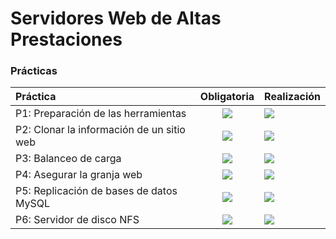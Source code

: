 # Servidores Web de Altas Prestaciones


### Prácticas

| Práctica 	| Obligatoria 	| Realización 	|
|:--------	|:---------------------------------------------------------:	|----------------------------------------------------	|
| P1: Preparación de las herramientas 	| ![](https://img.icons8.com/color/48/000000/checkmark.png) 	| ![](https://img.icons8.com/color/48/000000/ok.png) 	|
| P2: Clonar la información de un sitio web 	| ![](https://img.icons8.com/color/48/000000/checkmark.png) 	| ![](https://img.icons8.com/color/48/000000/ok.png) 	|
| P3: Balanceo de carga 	| ![](https://img.icons8.com/color/48/000000/checkmark.png) 	| ![](https://img.icons8.com/color/48/000000/ok.png) 	|
| P4: Asegurar la granja web 	| ![](https://img.icons8.com/color/48/000000/checkmark.png) 	| ![](https://img.icons8.com/color/48/000000/ok.png) 	|
| P5: Replicación de bases de datos MySQL 	| ![](https://img.icons8.com/color/48/000000/checkmark.png) 	| ![](https://img.icons8.com/color/48/000000/ok.png) 	|
| P6: Servidor de disco NFS 	| ![](https://img.icons8.com/color/48/000000/checkmark.png) 	| ![](https://img.icons8.com/color/48/000000/ok.png) 	|